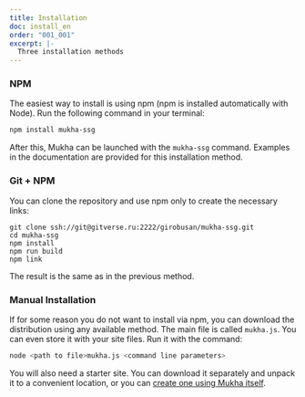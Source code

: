 ```yaml
---
title: Installation
doc: install_en
order: "001_001"
excerpt: |-
  Three installation methods
---
```


### NPM

The easiest way to install is using npm (npm is installed automatically with Node). Run the following command in your terminal:

```bash
npm install mukha-ssg
```

After this, Mukha can be launched with the `mukha-ssg` command. Examples in the documentation are provided for this installation method.

### Git + NPM

You can clone the repository and use npm only to create the necessary links:

```shell
git clone ssh://git@gitverse.ru:2222/girobusan/mukha-ssg.git
cd mukha-ssg
npm install
npm run build
npm link
```

The result is the same as in the previous method.

### Manual Installation

If for some reason you do not want to install via npm, you can download the distribution using any available method. The main file is called `mukha.js`. You can even store it with your site files. Run it with the command:

```bash
node <path to file>mukha.js <command line parameters>
```

You will also need a starter site. You can download it separately and unpack it to a convenient location, or you can [create one using Mukha itself](/+doc:make_site_en).

